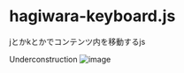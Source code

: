hagiwara-keyboard.js
====================

jとかkとかでコンテンツ内を移動するjs

Underconstruction
![image](http://www.bhargavasmusic.com/underconstruction/images/under_construction%20(1).gif)

